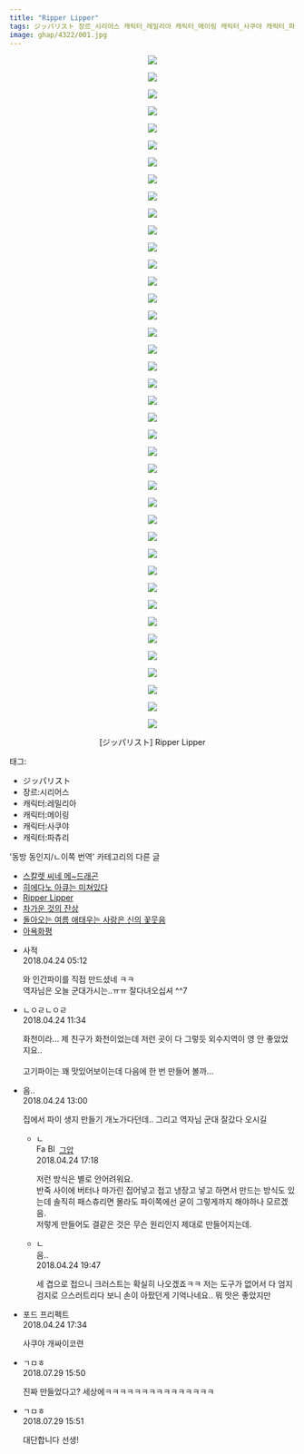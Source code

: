 ```yaml
---
title: "Ripper Lipper"
tags: ジッパリスト 장르_시리어스 캐릭터_레밀리아 캐릭터_메이링 캐릭터_사쿠야 캐릭터_파츄리 동방_동인지／ㄴ이쪽_번역
image: ghap/4322/001.jpg
---
```

<div class="article">
<p style="text-align: center; clear: none; float: none;"><img src="{{ site.nasurl }}/ghap/4322/001.jpg"/></p>
<p style="text-align: center; clear: none; float: none;"><img src="{{ site.nasurl }}/ghap/4322/002.jpg"/></p>
<p style="text-align: center; clear: none; float: none;"><img src="{{ site.nasurl }}/ghap/4322/003.jpg"/></p>
<p style="text-align: center; clear: none; float: none;"><img src="{{ site.nasurl }}/ghap/4322/004.jpg"/></p>
<p style="text-align: center; clear: none; float: none;"><img src="{{ site.nasurl }}/ghap/4322/005.jpg"/></p>
<p style="text-align: center; clear: none; float: none;"><img src="{{ site.nasurl }}/ghap/4322/006.jpg"/></p>
<p style="text-align: center; clear: none; float: none;"><img src="{{ site.nasurl }}/ghap/4322/007.jpg"/></p>
<p style="text-align: center; clear: none; float: none;"><img src="{{ site.nasurl }}/ghap/4322/008.jpg"/></p>
<p style="text-align: center; clear: none; float: none;"><img src="{{ site.nasurl }}/ghap/4322/009.jpg"/></p>
<p style="text-align: center; clear: none; float: none;"><img src="{{ site.nasurl }}/ghap/4322/010.jpg"/></p>
<p style="text-align: center; clear: none; float: none;"><img src="{{ site.nasurl }}/ghap/4322/011.jpg"/></p>
<p style="text-align: center; clear: none; float: none;"><img src="{{ site.nasurl }}/ghap/4322/012.jpg"/></p>
<p style="text-align: center; clear: none; float: none;"><img src="{{ site.nasurl }}/ghap/4322/013.jpg"/></p>
<p style="text-align: center; clear: none; float: none;"><img src="{{ site.nasurl }}/ghap/4322/014.jpg"/></p>
<p style="text-align: center; clear: none; float: none;"><img src="{{ site.nasurl }}/ghap/4322/015.jpg"/></p>
<p style="text-align: center; clear: none; float: none;"><img src="{{ site.nasurl }}/ghap/4322/016.jpg"/></p>
<p style="text-align: center; clear: none; float: none;"><img src="{{ site.nasurl }}/ghap/4322/017.jpg"/></p>
<p style="text-align: center; clear: none; float: none;"><img src="{{ site.nasurl }}/ghap/4322/018.jpg"/></p>
<p style="text-align: center; clear: none; float: none;"><img src="{{ site.nasurl }}/ghap/4322/019.jpg"/></p>
<p style="text-align: center; clear: none; float: none;"><img src="{{ site.nasurl }}/ghap/4322/020.jpg"/></p>
<p style="text-align: center; clear: none; float: none;"><img src="{{ site.nasurl }}/ghap/4322/021.jpg"/></p>
<p style="text-align: center; clear: none; float: none;"><img src="{{ site.nasurl }}/ghap/4322/022.jpg"/></p>
<p style="text-align: center; clear: none; float: none;"><img src="{{ site.nasurl }}/ghap/4322/023.jpg"/></p>
<p style="text-align: center; clear: none; float: none;"><img src="{{ site.nasurl }}/ghap/4322/024.jpg"/></p>
<p style="text-align: center; clear: none; float: none;"><img src="{{ site.nasurl }}/ghap/4322/025.jpg"/></p>
<p style="text-align: center; clear: none; float: none;"><img src="{{ site.nasurl }}/ghap/4322/026.jpg"/></p>
<p style="text-align: center; clear: none; float: none;"><img src="{{ site.nasurl }}/ghap/4322/027.jpg"/></p>
<p style="text-align: center; clear: none; float: none;"><img src="{{ site.nasurl }}/ghap/4322/028.jpg"/></p>
<p style="text-align: center; clear: none; float: none;"><img src="{{ site.nasurl }}/ghap/4322/029.jpg"/></p>
<p style="text-align: center; clear: none; float: none;"><img src="{{ site.nasurl }}/ghap/4322/030.jpg"/></p>
<p style="text-align: center; clear: none; float: none;"><img src="{{ site.nasurl }}/ghap/4322/031.jpg"/></p>
<p style="text-align: center; clear: none; float: none;"><img src="{{ site.nasurl }}/ghap/4322/032.jpg"/></p>
<p style="text-align: center; clear: none; float: none;"><img src="{{ site.nasurl }}/ghap/4322/033.jpg"/></p>
<p style="text-align: center; clear: none; float: none;"><img src="{{ site.nasurl }}/ghap/4322/034.jpg"/></p>
<p style="text-align: center; clear: none; float: none;"><img src="{{ site.nasurl }}/ghap/4322/035.jpg"/></p>
<p style="text-align: center; clear: none; float: none;"><img src="{{ site.nasurl }}/ghap/4322/036.jpg"/></p>
<p style="text-align: center; clear: none; float: none;"><img src="{{ site.nasurl }}/ghap/4322/037.jpg"/></p>
<p style="text-align: center; clear: none; float: none;"><img src="{{ site.nasurl }}/ghap/4322/038.jpg"/></p>
<p style="text-align: center; clear: none; float: none;"><img src="{{ site.nasurl }}/ghap/4322/039.jpg"/></p>
<p style="text-align: center; clear: none; float: none;"><img src="{{ site.nasurl }}/ghap/4322/040.jpg"/></p>
<p style="text-align: center; clear: none; float: none;">[ジッパリスト] Ripper Lipper</p>
</div><div class="tagTrail">
<p>태그: </p>
<ul>
<li>ジッパリスト</li>
<li>장르:시리어스</li>
<li>캐릭터:레밀리아</li>
<li>캐릭터:메이링</li>
<li>캐릭터:사쿠야</li>
<li>캐릭터:파츄리</li>
</ul>
</div><div class="another">
<p>'동방 동인지/ㄴ이쪽 번역' 카테고리의 다른 글</p>
<ul>
<li><a href="/2018-05-11-ghap_4355">스칼렛 씨네 메~드래곤</a></li>
<li><a href="/2018-04-27-ghap_4340">히에다노 아큐는 미쳐있다</a></li>
<li><a href="/2018-04-24-ghap_4322">Ripper Lipper</a></li>
<li><a href="/2018-04-22-ghap_4321">차가운 것의 잔상</a></li>
<li><a href="/2018-04-22-ghap_4320">돌아오는 여름 애태우는 사랑은 신의 꽃웃음</a></li>
<li><a href="/2018-04-21-ghap_4319">아욕화평</a></li>
</ul>
</div><div class="cb_module cb_fluid">
<div class="cb_wrt cb_profile">
<div class="comment">
<ul>
<li class="cb_thumb_off" id="comment15244282">
<div class="cb_comment_area">
<div class="cb_info_area">
<div class="cb_section">
<span class="cb_nick_name">사적</span>
</div>
<div class="cb_section">
<span class="cb_date">2018.04.24 05:12 </span>
</div>
</div>
<div class="cb_dsc_comment">
<p class="cb_dsc">
											와 인간파이를 직접 만드셨네 ㅋㅋ<br/>
역자님은 오늘 군대가시는..ㅠㅠ 잘다녀오십셔 ^^7
										</p>
</div>
</div></li>
<li class="cb_thumb_off" id="comment15244375">
<div class="cb_comment_area">
<div class="cb_info_area">
<div class="cb_section">
<span class="cb_nick_name">ㄴㅇㄹㄴㅇㄹ</span>
</div>
<div class="cb_section">
<span class="cb_date">2018.04.24 11:34 </span>
</div>
</div>
<div class="cb_dsc_comment">
<p class="cb_dsc">
											화천이라... 제 친구가 화천이었는데 저런 곳이 다 그렇듯 외수지역이 영 안 좋았었지요..<br/>
<br/>
고기파이는 꽤 맛있어보이는데 다음에 한 번 만들어 볼까...
										</p>
</div>
</div></li>
<li class="cb_thumb_off" id="comment15244400">
<div class="cb_comment_area">
<div class="cb_info_area">
<div class="cb_section">
<span class="cb_nick_name">음..</span>
</div>
<div class="cb_section">
<span class="cb_date">2018.04.24 13:00 </span>
</div>
</div>
<div class="cb_dsc_comment">
<p class="cb_dsc">
											집에서 파이 생지 만들기 개노가다던데.. 그리고 역자님 군대 잘갔다 오시길
										</p>
</div>
<ul>
<li class="cb_thumb_off" id="comment15244498">
<span class="cb_bu_subnode">ㄴ</span>
<div class="cb_comment_area">
<div class="cb_info_area">
<div class="cb_section">
<span class="cb_nick_name"><img alt="Favicon of https://ghaptouhou.tistory.com" height="16" onerror="this.onerror=null;this.parentNode.removeChild(this)" src="https://ghaptouhou.tistory.com/favicon.ico" width="16"/> <img alt="BlogIcon" height="16" onerror="this.parentNode.removeChild(this)" src="https://ghaptouhou.tistory.com/index.gif" width="16"/> <a href="https://ghaptouhou.tistory.com" onclick="return openLinkInNewWindow(this)"> 그압</a><span class="tistoryProfileLayerTrigger" onclick='TistoryProfile.show(event, this, {"title":"\uc800\uae30 \uc774\uac70 \ub098\uc911\uc5d0 \uc218\uc815 \uac00\ub2a5\ud558\ub098\uc694","url":"https:\/\/ghap.tistory.com","nickname":"\uadf8\uc555","items":[]}); return false;'></span></span>
</div>
<div class="cb_section">
<span class="cb_date">2018.04.24 17:18 </span>
</div>
</div>
<div class="cb_dsc_comment">
<p class="cb_dsc">
																저런 방식은 별로 안어려워요.<br/>
반죽 사이에 버터나 마가린 집어넣고 접고 냉장고 넣고 하면서 만드는 방식도 있는데 솔직히 패스츄리면 몰라도 파이쪽에선 굳이 그렇게까지 해야하나 모르겠음.<br/>
저렇게 만들어도 결같은 것은 무슨 원리인지 제대로 만들어지는데.
															</p>
</div>
</div>
</li>
<li class="cb_thumb_off" id="comment15244539">
<span class="cb_bu_subnode">ㄴ</span>
<div class="cb_comment_area">
<div class="cb_info_area">
<div class="cb_section">
<span class="cb_nick_name">음..</span>
</div>
<div class="cb_section">
<span class="cb_date">2018.04.24 19:47 </span>
</div>
</div>
<div class="cb_dsc_comment">
<p class="cb_dsc">
																세 겹으로 접으니 크러스트는 확실히 나오겠죠ㅋㅋ 저는 도구가 없어서 다 엄지 검지로 으스러트리다 보니 손이 아팠던게 기억나네요.. 뭐 맛은 좋았지만
															</p>
</div>
</div>
</li>
</ul>
</div></li>
<li class="cb_thumb_off" id="comment15244504">
<div class="cb_comment_area">
<div class="cb_info_area">
<div class="cb_section">
<span class="cb_nick_name">포드 프리펙트</span>
</div>
<div class="cb_section">
<span class="cb_date">2018.04.24 17:34 </span>
</div>
</div>
<div class="cb_dsc_comment">
<p class="cb_dsc">
											사쿠야 개싸이코련
										</p>
</div>
</div></li>
<li class="cb_thumb_off" id="comment15296289">
<div class="cb_comment_area">
<div class="cb_info_area">
<div class="cb_section">
<span class="cb_nick_name">ㄱㅁㅎ</span>
</div>
<div class="cb_section">
<span class="cb_date">2018.07.29 15:50 </span>
</div>
</div>
<div class="cb_dsc_comment">
<p class="cb_dsc">
											진짜 만들었다고? 세상에ㅋㅋㅋㅋㅋㅋㅋㅋㅋㅋㅋㅋㅋㅋㅋ
										</p>
</div>
</div></li>
<li class="cb_thumb_off" id="comment15296290">
<div class="cb_comment_area">
<div class="cb_info_area">
<div class="cb_section">
<span class="cb_nick_name">ㄱㅁㅎ</span>
</div>
<div class="cb_section">
<span class="cb_date">2018.07.29 15:51 </span>
</div>
</div>
<div class="cb_dsc_comment">
<p class="cb_dsc">
											대단합니다 선생!
										</p>
</div>
</div></li>
</ul>
</div>
</div><!-- commentList close -->
</div>